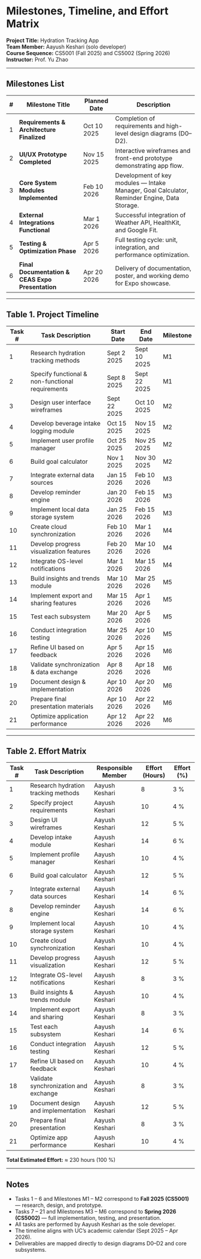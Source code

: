 # Milestones, Timeline, and Effort Matrix

**Project Title:** Hydration Tracking App  
**Team Member:** Aayush Keshari (solo developer)  
**Course Sequence:** CS5001 (Fall 2025) and CS5002 (Spring 2026)  
**Instructor:** Prof. Yu Zhao  

---

## Milestones List

| **#** | **Milestone Title** | **Planned Date** | **Description** |
|-------|---------------------|------------------|-----------------|
| 1 | **Requirements & Architecture Finalized** | Oct 10 2025 | Completion of requirements and high-level design diagrams (D0–D2). |
| 2 | **UI/UX Prototype Completed** | Nov 15 2025 | Interactive wireframes and front-end prototype demonstrating app flow. |
| 3 | **Core System Modules Implemented** | Feb 10 2026 | Development of key modules — Intake Manager, Goal Calculator, Reminder Engine, Data Storage. |
| 4 | **External Integrations Functional** | Mar 1 2026 | Successful integration of Weather API, HealthKit, and Google Fit. |
| 5 | **Testing & Optimization Phase** | Apr 5 2026 | Full testing cycle: unit, integration, and performance optimization. |
| 6 | **Final Documentation & CEAS Expo Presentation** | Apr 20 2026 | Delivery of documentation, poster, and working demo for Expo showcase. |

---

## Table 1. Project Timeline

| **Task #** | **Task Description** | **Start Date** | **End Date** | **Milestone** |
|-------------|----------------------|----------------|---------------|----------------|
| 1 | Research hydration tracking methods | Sept 2 2025 | Sept 10 2025 | M1 |
| 2 | Specify functional & non-functional requirements | Sept 8 2025 | Sept 22 2025 | M1 |
| 3 | Design user interface wireframes | Sept 22 2025 | Oct 10 2025 | M2 |
| 4 | Develop beverage intake logging module | Oct 15 2025 | Nov 15 2025 | M2 |
| 5 | Implement user profile manager | Oct 25 2025 | Nov 25 2025 | M2 |
| 6 | Build goal calculator | Nov 1 2025 | Nov 30 2025 | M2 |
| 7 | Integrate external data sources | Jan 15 2026 | Feb 10 2026 | M3 |
| 8 | Develop reminder engine | Jan 20 2026 | Feb 15 2026 | M3 |
| 9 | Implement local data storage system | Jan 25 2026 | Feb 15 2026 | M3 |
| 10 | Create cloud synchronization | Feb 10 2026 | Mar 1 2026 | M4 |
| 11 | Develop progress visualization features | Feb 20 2026 | Mar 10 2026 | M4 |
| 12 | Integrate OS-level notifications | Mar 1 2026 | Mar 15 2026 | M4 |
| 13 | Build insights and trends module | Mar 10 2026 | Mar 25 2026 | M5 |
| 14 | Implement export and sharing features | Mar 15 2026 | Apr 1 2026 | M5 |
| 15 | Test each subsystem | Mar 20 2026 | Apr 5 2026 | M5 |
| 16 | Conduct integration testing | Mar 25 2026 | Apr 10 2026 | M5 |
| 17 | Refine UI based on feedback | Apr 5 2026 | Apr 15 2026 | M6 |
| 18 | Validate synchronization & data exchange | Apr 8 2026 | Apr 18 2026 | M6 |
| 19 | Document design & implementation | Apr 10 2026 | Apr 20 2026 | M6 |
| 20 | Prepare final presentation materials | Apr 10 2026 | Apr 22 2026 | M6 |
| 21 | Optimize application performance | Apr 12 2026 | Apr 22 2026 | M6 |

---

## Table 2. Effort Matrix

| **Task #** | **Task Description** | **Responsible Member** | **Effort (Hours)** | **Effort (%)** |
|-------------|----------------------|-------------------------|-------------------|----------------|
| 1 | Research hydration tracking methods | Aayush Keshari | 8 | 3 % |
| 2 | Specify project requirements | Aayush Keshari | 10 | 4 % |
| 3 | Design UI wireframes | Aayush Keshari | 12 | 5 % |
| 4 | Develop intake module | Aayush Keshari | 14 | 6 % |
| 5 | Implement profile manager | Aayush Keshari | 10 | 4 % |
| 6 | Build goal calculator | Aayush Keshari | 12 | 5 % |
| 7 | Integrate external data sources | Aayush Keshari | 14 | 6 % |
| 8 | Develop reminder engine | Aayush Keshari | 14 | 6 % |
| 9 | Implement local storage system | Aayush Keshari | 10 | 4 % |
| 10 | Create cloud synchronization | Aayush Keshari | 10 | 4 % |
| 11 | Develop progress visualization | Aayush Keshari | 12 | 5 % |
| 12 | Integrate OS-level notifications | Aayush Keshari | 8 | 3 % |
| 13 | Build insights & trends module | Aayush Keshari | 10 | 4 % |
| 14 | Implement export and sharing | Aayush Keshari | 8 | 3 % |
| 15 | Test each subsystem | Aayush Keshari | 14 | 6 % |
| 16 | Conduct integration testing | Aayush Keshari | 12 | 5 % |
| 17 | Refine UI based on feedback | Aayush Keshari | 10 | 4 % |
| 18 | Validate synchronization and exchange | Aayush Keshari | 8 | 3 % |
| 19 | Document design and implementation | Aayush Keshari | 12 | 5 % |
| 20 | Prepare final presentation | Aayush Keshari | 8 | 3 % |
| 21 | Optimize app performance | Aayush Keshari | 10 | 4 % |

**Total Estimated Effort:** ≈ 230 hours (100 %)

---

## Notes
- Tasks 1 – 6 and Milestones M1 – M2 correspond to **Fall 2025 (CS5001)** — research, design, and prototype.  
- Tasks 7 – 21 and Milestones M3 – M6 correspond to **Spring 2026 (CS5002)** — full implementation, testing, and presentation.  
- All tasks are performed by Aayush Keshari as the sole developer.  
- The timeline aligns with UC’s academic calendar (Sept 2025 – Apr 2026).  
- Deliverables are mapped directly to design diagrams D0–D2 and core subsystems.  

